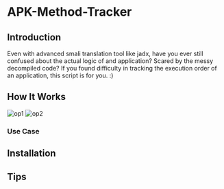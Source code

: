 # APK-Method-Tracker
## Introduction
Even with advanced smali translation tool like jadx, have you ever still confused about the actual logic of and application? Scared by the messy decompiled code?
If you found difficulty in tracking the execution order of an application, this script is for you. :)
## How It Works
![op1](https://user-images.githubusercontent.com/65654501/148697278-7d705787-68ef-4b2c-88c6-fe6021858552.png)
![op2](https://user-images.githubusercontent.com/65654501/148697716-522caf7b-540a-4d4f-82c6-ba66ed485de3.png)
### Use Case

## Installation

## Tips

